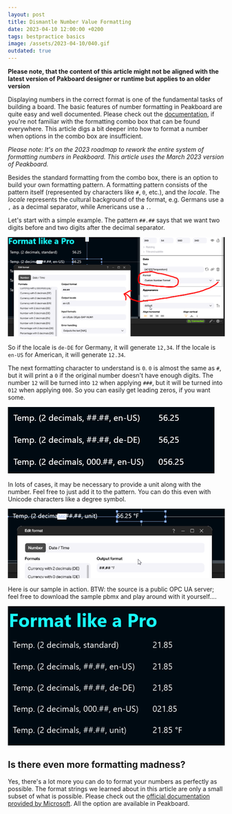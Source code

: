 ```yaml
---
layout: post
title: Dismantle Number Value Formatting
date: 2023-04-10 12:00:00 +0200
tags: bestpractice basics
image: /assets/2023-04-10/040.gif
outdated: true
---
```


**Please note, that the content of this article might not be aligned with the latest version of Pakboard designer or runtime but applies to an older version**

Displaying numbers in the correct format is one of the fundamental tasks of building a board. The basic features of number formatting in Peakboard are quite easy and well documented. Please check out the [documentation](https://help.peakboard.com/misc/en-formating-values.html), if you're not familiar with the formatting combo box that can be found everywhere.
This article digs a bit deeper into how to format a number when options in the combo box are insufficient.

*Please note: It's on the 2023 roadmap to rework the entire system of formatting numbers in Peakboard. This article uses the March 2023 version of Peakboard.*

Besides the standard formatting from the combo box, there is an option to build your own formatting pattern. A formatting pattern consists of the pattern itself (represented by characters like `#`, `0`, etc.), and the _locale_. The _locale_ represents the cultural background of the format, e.g. Germans use a `,` as a decimal separator, while Americans use a `.`.

Let's start with a simple example. The pattern `##.##` says that we want two digits before and two digits after the decimal separator.

![image](/assets/2023-04-10/010.png)

So if the locale is `de-DE` for Germany, it will generate `12,34`. If the locale is `en-US` for American, it will generate `12.34`.

The next formatting character to understand is `0`. `0` is almost the same as `#`, but it will print a `0` if the original number doesn't have enough digits. The number `12` will be turned into `12` when applying `###`, but it will be turned into `012` when applying `000`. So you can easily get leading zeros, if you want some.

![image](/assets/2023-04-10/020.png)

In lots of cases, it may be necessary to provide a unit along with the number. Feel free to just add it to the pattern. You can do this even with Unicode characters like a degree symbol.

![image](/assets/2023-04-10/030.png)

Here is our sample in action. BTW: the source is a public OPC UA server; feel free to download the sample pbmx and play around with it yourself....

![image](/assets/2023-04-10/040.gif)

## Is there even more formatting madness?

Yes, there's a lot more you can do to format your numbers as perfectly as possible.
The format strings we learned about in this article are only a small subset of what is possible. Please check out the [official documentation provided by Microsoft](https://learn.microsoft.com/en-us/dotnet/standard/base-types/custom-numeric-format-strings). All the option are available in Peakboard.

